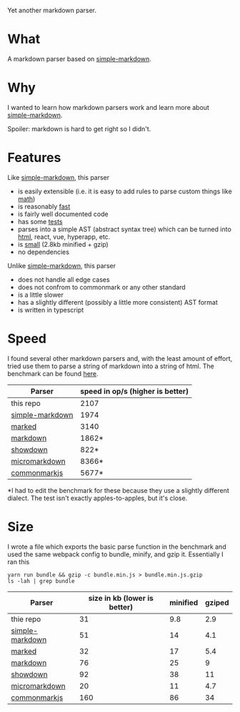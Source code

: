Yet another markdown parser.

# What

A markdown parser based on [simple-markdown](https://github.com/Khan/simple-markdown).

# Why

I wanted to learn how markdown parsers work and learn more about [simple-markdown](https://github.com/Khan/simple-markdown).

Spoiler: markdown is hard to get right so I didn't.

# Features

Like [simple-markdown](https://github.com/Khan/simple-markdown), this parser

* is easily extensible (i.e. it is easy to add rules to parse custom things like [math](/src/rules/inline-math))
* is reasonably [fast](#Speed)
* is fairly well documented code
* has some [tests](/test/tests.json)
* parses into a simple AST (abstract syntax tree)
which can be turned into [html](/src/printers/html), react, vue, hyperapp, etc.
* is [small](#Size) (2.8kb minified + gzip)
* no dependencies

Unlike [simple-markdown](https://github.com/Khan/simple-markdown), this parser

* does not handle all edge cases
* does not confrom to commonmark or any other standard
* is a little slower
* has a slightly different (possibly a little more consistent) AST format
* is written in typescript

# Speed

I found several other markdown parsers and, with the least amount of effort, tried use them
to parse a string of markdown into a string of html. The benchmark can be found [here](/benchmark/index.ts).

| Parser | speed in op/s (higher is better) |
| --- | --- |
| this repo | 2107 |
| [simple-markdown](https://github.com/Khan/simple-markdown) | 1974 |
| [marked](https://github.com/chjj/marked) | 3140 |
| [markdown](https://github.com/evilstreak/markdown-js) | 1862* |
| [showdown](https://github.com/showdownjs/showdown) | 822* |
| [micromarkdown](https://github.com/SimonWaldherr/micromarkdown.js) | 8366* |
| [commonmarkjs](https://github.com/commonmark/commonmark.js) | 5677* |

*I had to edit the benchmark for these because they use a slightly different dialect.
The test isn't exactly apples-to-apples, but it's close.

# Size

I wrote a file which exports the basic parse function in the benchmark
and used the same webpack config to bundle, minify, and gzip it.
Essentially I ran this
```
yarn run bundle && gzip -c bundle.min.js > bundle.min.js.gzip
ls -lah | grep bundle
```

| Parser | size in kb (lower is better) | minified | gziped | 
| --- | --- | --- | --- |
| thie repo | 31 | 9.8 | 2.9 |
| [simple-markdown](https://github.com/Khan/simple-markdown) | 51 | 14 | 4.1 |
| [marked](https://github.com/chjj/marked) | 32 | 17 | 5.4 |
| [markdown](https://github.com/evilstreak/markdown-js) | 76 | 25 | 9 |
| [showdown](https://github.com/showdownjs/showdown) | 92 | 38 | 11 |
| [micromarkdown](https://github.com/SimonWaldherr/micromarkdown.js) | 20 | 11 | 4.7 |
| [commonmarkjs](https://github.com/commonmark/commonmark.js) | 160 | 86 | 34 |
